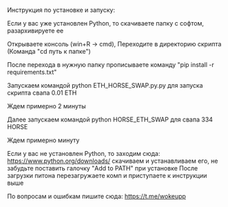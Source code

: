 Инструкция по установке и запуску:

Если у вас уже установлен Python, то скачиваете папку с софтом, разархивируете ее

Открываете консоль (win+R -> cmd), Переходите в директорию скрипта (Команда "cd путь к папке")

После перехода в нужную папку прописываете команду "pip install -r requirements.txt"

Запускаем командой python ETH_HORSE_SWAP.py.py для запуска скрипта cвапа 0.01 ETH

Ждем примерно 2 минуты

Далее запускаем командой python HORSE_ETH_SWAP для свапа 334 HORSE

Ждем примерно минуту

Если у вас не установлен Python, то заходим сюда: https://www.python.org/downloads/ скачиваем и устанавливаем его, не забудьте поставить галочку "Add to PATH" при установке После загрузки питона перезагружаете комп и приступаете к инструкции выше

По вопросам и ошибкам пишите сюда: https://t.me/wokeupp
